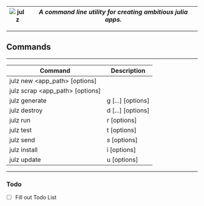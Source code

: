 ![julz](https://raw.githubusercontent.com/djsegal/julz/master/julz_logo.png) | ***A command line utility for creating ambitious julia apps.***
--- | --------

---------------

## Commands

---------------

| Command  | Description |
| ------------- | ------------- |
| julz new <app_path> [options] | |
| julz scrap <app_path> [options] | |
| julz generate|g <generator> <name> [<field>...] [options] | |
| julz destroy|d <generator> <name> [<field>...] [options] | |
| julz run|r [options] | |
| julz test|t [options] | |
| julz send|s [options] | |
| julz install|i [options] | |
| julz update|u [options] | |

---------------

### Todo

- [ ] Fill out Todo List
